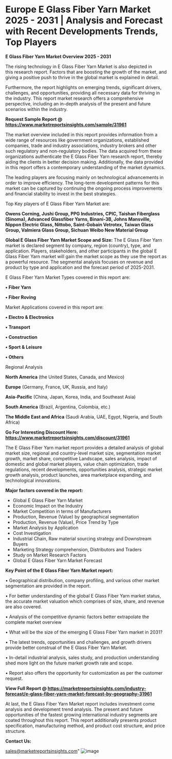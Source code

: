  # Europe E Glass Fiber Yarn Market 2025 - 2031 | Analysis and Forecast with Recent Developments Trends, Top Players

<Strong> E Glass Fiber Yarn Market Overview 2025 - 2031</strong>

The rising technology in E Glass Fiber Yarn Market is also depicted in this research report. Factors that are boosting the growth of the market, and giving a positive push to thrive in the global market is explained in detail.

Furthermore, the report highlights on emerging trends, significant drivers, challenges, and opportunities, providing all necessary data for thriving in the industry. This report market research offers a comprehensive perspective, including an in-depth analysis of the present and future scenarios within the industry.

<strong>Request Sample Report @ <a href=https://www.marketreportsinsights.com/sample/31961>https://www.marketreportsinsights.com/sample/31961</a></strong>

The market overview included in this report provides information from a wide range of resources like government organizations, established companies, trade and industry associations, industry brokers and other such regulatory and non-regulatory bodies. The data acquired from these organizations authenticate the E Glass Fiber Yarn research report, thereby aiding the clients in better decision making. Additionally, the data provided in this report offers a contemporary understanding of the market dynamics.

The leading players are focusing mainly on technological advancements in order to improve efficiency. The long-term development patterns for this market can be captured by continuing the ongoing process improvements and financial stability to invest in the best strategies.

Top Key players of E Glass Fiber Yarn Market are:

<strong>Owens Corning, Jushi Group, PPG Industries, CPIC, Taishan Fiberglass (Sinoma), Advanced Glassfiber Yarns, Binani-3B, Johns Mansville, Nippon Electric Glass, Nittobo, Saint-Gobain Vetrotex, Taiwan Glass Group, Valmiera Glass Group, Sichuan Weibo New Material Group</strong>

<strong><b>Global E Glass Fiber Yarn Market Scope and Size:</b></strong>
The E Glass Fiber Yarn market is declared segment by company, region (country), type, and application. Players, stakeholders, and other participants in the global E Glass Fiber Yarn market will gain the market scope as they use the report as a powerful resource. The segmental analysis focuses on revenue and product by type and application and the forecast period of 2025-2031.

E Glass Fiber Yarn Market Types covered in this report are:

<strong>• Fiber Yarn

• Fiber Roving</strong>

Market Applications covered in this report are:

<strong>• Electro & Electronics

• Transport

• Construction

• Sport & Leisure

• Others</strong> 

Regional Analysis

<strong>North America</strong> (the United States, Canada, and Mexico)

<strong>Europe</strong> (Germany, France, UK, Russia, and Italy)

<strong>Asia-Pacific</strong> (China, Japan, Korea, India, and Southeast Asia)

<strong>South America</strong> (Brazil, Argentina, Colombia, etc.)

<strong>The Middle East and Africa</strong> (Saudi Arabia, UAE, Egypt, Nigeria, and South Africa)

<strong>Go For Interesting Discount Here: <a href=https://www.marketreportsinsights.com/discount/31961>https://www.marketreportsinsights.com/discount/31961</a></strong>

The E Glass Fiber Yarn market report provides a detailed analysis of global market size, regional and country-level market size, segmentation market growth, market share, competitive Landscape, sales analysis, impact of domestic and global market players, value chain optimization, trade regulations, recent developments, opportunities analysis, strategic market growth analysis, product launches, area marketplace expanding, and technological innovations.

<strong><b>Major factors covered in the report:</b></strong>
<ul>
  <li>Global E Glass Fiber Yarn Market </li>
  <li>Economic Impact on the Industry</li>
  <li>Market Competition in terms of Manufacturers</li>
  <li>Production, Revenue (Value) by geographical segmentation</li>
  <li>Production, Revenue (Value), Price Trend by Type</li>
  <li>Market Analysis by Application</li>
  <li>Cost Investigation</li>
  <li>Industrial Chain, Raw material sourcing strategy and Downstream Buyers</li>
  <li>Marketing Strategy comprehension, Distributors and Traders</li>
  <li>Study on Market Research Factors</li>
  <li>Global E Glass Fiber Yarn Market Forecast</li>
</ul>

<strong><b>Key Point of the E Glass Fiber Yarn Market report:</b></strong>

• Geographical distribution, company profiling, and various other market segmentation are provided in the report.

• For better understanding of the global E Glass Fiber Yarn market status, the accurate market valuation which comprises of size, share, and revenue are also covered.

• Analysis of the competitive dynamic factors better extrapolate the complete market overview

• What will be the size of the emerging E Glass Fiber Yarn market in 2031?

• The latest trends, opportunities and challenges, and growth drivers provide better construal of the E Glass Fiber Yarn Market.

• In-detail industrial analysis, sales study, and production understanding shed more light on the future market growth rate and scope.

• Report also offers the opportunity for customization as per the customer request.

<strong><b>View Full Report @ <a href=https://marketreportsinsights.com/industry-forecast/e-glass-fiber-yarn-market-forecast-by-geography-31961>https://marketreportsinsights.com/industry-forecast/e-glass-fiber-yarn-market-forecast-by-geography-31961</a></b></strong>


At last, the E Glass Fiber Yarn Market report includes investment come analysis and development trend analysis. The present and future opportunities of the fastest growing international industry segments are coated throughout this report. This report additionally presents product specification, manufacturing method, and product cost structure, and price structure.

<strong>Contact Us:</strong>

sales@marketreportsinsights.com"
![image](https://github.com/user-attachments/assets/55332792-626c-4801-8169-8c0a7fe5fbcc)
